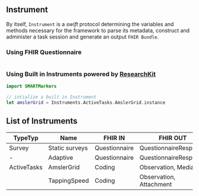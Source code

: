 Instrument
---------

By itself, `Instrument` is a _swift_ protocol determining the variables and methods necessary for the framework to parse its metadata, construct and administer a task session and generate an output `FHIR Bundle`.

### Using FHIR Questionnaire

```swift

```

### Using Built in Instruments powered by [ResearchKit](http://researchkit.org) 

```swift
import SMARTMarkers

// intialize a built in Instrument
let amslerGrid = Instruments.ActiveTasks.AmslerGrid.instance 
```


List of Instruments
-------------------

TypeTyp          | Name            | FHIR IN             | FHIR OUT
---------------- | --------------- | ------------------- | -----------------------
Survey           | Static surveys  | Questionnaire       | QuestionnaireResponse
  -               | Adaptive        | Questionnaire       | QuestionnaireResponse
ActiveTasks      | AmslerGrid      | Coding              | Observation, Media
                 | TappingSpeed    | Coding              | Observation, Attachment



